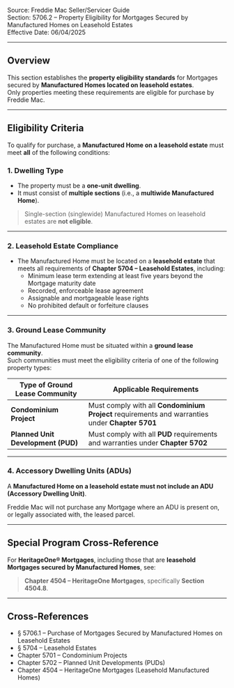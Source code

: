 Source: Freddie Mac Seller/Servicer Guide  
Section: 5706.2 – Property Eligibility for Mortgages Secured by Manufactured Homes on Leasehold Estates  
Effective Date: 06/04/2025  

---

## Overview
This section establishes the **property eligibility standards** for Mortgages secured by **Manufactured Homes located on leasehold estates**.  
Only properties meeting these requirements are eligible for purchase by Freddie Mac.

---

## Eligibility Criteria

To qualify for purchase, a **Manufactured Home on a leasehold estate** must meet **all** of the following conditions:

### 1. Dwelling Type
- The property must be a **one-unit dwelling**.  
- It must consist of **multiple sections** (i.e., a **multiwide Manufactured Home**).

> Single-section (singlewide) Manufactured Homes on leasehold estates are **not eligible**.

---

### 2. Leasehold Estate Compliance
- The Manufactured Home must be located on a **leasehold estate** that meets all requirements of **Chapter 5704 – Leasehold Estates**, including:
  - Minimum lease term extending at least five years beyond the Mortgage maturity date  
  - Recorded, enforceable lease agreement  
  - Assignable and mortgageable lease rights  
  - No prohibited default or forfeiture clauses  

---

### 3. Ground Lease Community
The Manufactured Home must be situated within a **ground lease community**.  
Such communities must meet the eligibility criteria of one of the following property types:

| Type of Ground Lease Community | Applicable Requirements |
|--------------------------------|--------------------------|
| **Condominium Project** | Must comply with all **Condominium Project** requirements and warranties under **Chapter 5701** |
| **Planned Unit Development (PUD)** | Must comply with all **PUD** requirements and warranties under **Chapter 5702** |

---

### 4. Accessory Dwelling Units (ADUs)
A **Manufactured Home on a leasehold estate must not include an ADU (Accessory Dwelling Unit)**.

Freddie Mac will not purchase any Mortgage where an ADU is present on, or legally associated with, the leased parcel.

---

## Special Program Cross-Reference
For **HeritageOne® Mortgages**, including those that are **leasehold Mortgages secured by Manufactured Homes**, see:

> **Chapter 4504 – HeritageOne Mortgages**, specifically **Section 4504.8**.

---

## Cross-References
- § 5706.1 – Purchase of Mortgages Secured by Manufactured Homes on Leasehold Estates  
- § 5704 – Leasehold Estates  
- Chapter 5701 – Condominium Projects  
- Chapter 5702 – Planned Unit Developments (PUDs)  
- Chapter 4504 – HeritageOne Mortgages (Leasehold Manufactured Homes)
